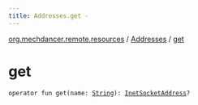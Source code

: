 ```yaml
---
title: Addresses.get - 
---
```


[org.mechdancer.remote.resources](../index.html) / [Addresses](index.html) / [get](./get.html)

# get

`operator fun get(name: `[`String`](https://kotlinlang.org/api/latest/jvm/stdlib/kotlin/-string/index.html)`): `[`InetSocketAddress`](http://docs.oracle.com/javase/6/docs/api/java/net/InetSocketAddress.html)`?`